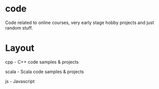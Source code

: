 # code

Code related to online courses, very early stage hobby projects and just random stuff.

# Layout

cpp   - C++ code samples & projects

scala - Scala code samples & projects

js - Javascript 
